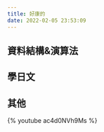 ```yaml
---
title: 好康的
date: 2022-02-05 23:53:09
---
```

## 資料結構&演算法
<div class="linkpage">
    <ul id="friendsList1"></ul>
</div>

<script type="text/javascript">
{
    const flist = JSON.parse(`[
        {
        "name":"OI Wiki",
        "bio":"算法",
        "avatar":"https://raw.githubusercontent.com/XChiChiX/images/main/img/0-40-ema.png",
        "link":"https://oi-wiki.org/"},
        {
        "name":"Lucky貓",
        "bio":"UVA翻譯",
        "avatar":"https://raw.githubusercontent.com/XChiChiX/images/main/img/0-51-ema.png",
        "link":"http://web.kshs.kh.edu.tw/academy/luckycat/index.htm"},
        {
        "name":"演算法筆記",
        "bio":"算法",
        "avatar":"https://raw.githubusercontent.com/XChiChiX/images/main/img/0-62-ema.png",
        "link":"https://web.ntnu.edu.tw/~algo/"},
        {
        "name":"ZeroJudge",
        "bio":"刷題",
        "avatar":"https://raw.githubusercontent.com/XChiChiX/images/main/img/1-20-ema.png",
        "link":"https://zerojudge.tw/"},
        {
        "name":"YUI HUANG 演算法學習筆記",
        "bio":"CPE就靠它了",
        "avatar":"https://raw.githubusercontent.com/XChiChiX/images/main/img/1-48-ema.png",
        "link":"https://yuihuang.com/"},
        {
        "name":"UVA",
        "bio":"刷題都英文",
        "avatar":"https://raw.githubusercontent.com/XChiChiX/images/main/img/1-28-ema.png",
        "link":"https://onlinejudge.org/"},
        {
        "name":"LeetCode",
        "bio":"刷題都英文",
        "avatar":"https://raw.githubusercontent.com/XChiChiX/images/main/img/1-45-ema.png",
        "link":"https://leetcode.com/"},
        {
        "name":"小浩算法",
        "bio":"算法",
        "avatar":"https://raw.githubusercontent.com/XChiChiX/images/main/img/1-58-ema.png",
        "link":"https://www.geekxh.com/0.0.%E5%AD%A6%E4%B9%A0%E9%A1%BB%E7%9F%A5/01.html"}
    ]`);
    let friendNodes = '';
    while (flist.length > 0) {
        const rndNum = Math.floor(Math.random()*flist.length);
        friendNodes += `<li><a target="_blank" href="${flist[rndNum].link}"><img src="${flist[rndNum].avatar || '<%- url_cdn("images/avatar.webp") %>'}"><h4>${flist[rndNum].name}</h4><p>${flist[rndNum].bio || ''}</p></a></li>`;
        flist.splice(rndNum, 1);
    }
    document.getElementById("friendsList1").innerHTML = friendNodes;
}
</script>

## 學日文

<div class="linkpage">
    <ul id="friendsList2"></ul>
</div>

<script type="text/javascript">
{
    const flist = JSON.parse(`[
        {
        "name":"時雨の町",
        "bio":"學日文",
        "avatar":"https://raw.githubusercontent.com/XChiChiX/images/main/img/0-6-ema.png",
        "link":"https://www.sigure.tw/"},
        {
        "name":"音速日語",
        "bio":"音速學日文",
        "avatar":"https://raw.githubusercontent.com/XChiChiX/images/main/img/0-5-ema.png",
        "link":"https://jp.sonic-learning.com/2020/02/11/tsukau/"}
    ]`);
    let friendNodes = '';
    while (flist.length > 0) {
        const rndNum = Math.floor(Math.random()*flist.length);
        friendNodes += `<li><a target="_blank" href="${flist[rndNum].link}"><img src="${flist[rndNum].avatar || '<%- url_cdn("images/avatar.webp") %>'}"><h4>${flist[rndNum].name}</h4><p>${flist[rndNum].bio || ''}</p></a></li>`;
        flist.splice(rndNum, 1);
    }
    document.getElementById("friendsList2").innerHTML = friendNodes;
}
</script>

## 其他

<div class="linkpage">
    <ul id="friendsList3"></ul>
</div>

<script type="text/javascript">
{
    const flist = JSON.parse(`[
        {
        "name":"巴哈姆特",
        "bio":"嗯",
        "avatar":"https://raw.githubusercontent.com/XChiChiX/images/main/img/0-29-ema.png",
        "link":"https://forum.gamer.com.tw/"},
        {
        "name":"動畫瘋",
        "bio":"看動漫",
        "avatar":"https://raw.githubusercontent.com/XChiChiX/images/main/img/0-17-ema.png",
        "link":"https://ani.gamer.com.tw/"}
    ]`);
    let friendNodes = '';
    while (flist.length > 0) {
        const rndNum = Math.floor(Math.random()*flist.length);
        friendNodes += `<li><a target="_blank" href="${flist[rndNum].link}"><img src="${flist[rndNum].avatar || '<%- url_cdn("images/avatar.webp") %>'}"><h4>${flist[rndNum].name}</h4><p>${flist[rndNum].bio || ''}</p></a></li>`;
        flist.splice(rndNum, 1);
    }
    document.getElementById("friendsList3").innerHTML = friendNodes;
}
</script>

{% youtube ac4d0NVh9Ms %}